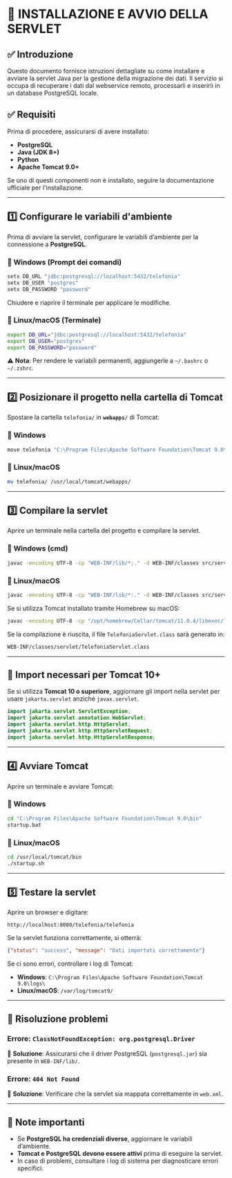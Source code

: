 # 📌 INSTALLAZIONE E AVVIO DELLA SERVLET

## ✅ **Introduzione**
Questo documento fornisce istruzioni dettagliate su come installare e avviare la servlet Java per la gestione della migrazione dei dati. Il servizio si occupa di recuperare i dati dal webservice remoto, processarli e inserirli in un database PostgreSQL locale.

## ✅ **Requisiti**
Prima di procedere, assicurarsi di avere installato:
- **PostgreSQL**
- **Java (JDK 8+)**
- **Python**
- **Apache Tomcat 9.0+**

Se uno di questi componenti non è installato, seguire la documentazione ufficiale per l'installazione.

---

## 1️⃣ **Configurare le variabili d'ambiente**
Prima di avviare la servlet, configurare le variabili d’ambiente per la connessione a **PostgreSQL**.

### 🔹 **Windows (Prompt dei comandi)**
```sh
setx DB_URL "jdbc:postgresql://localhost:5432/telefonia"
setx DB_USER "postgres"
setx DB_PASSWORD "password"
```
Chiudere e riaprire il terminale per applicare le modifiche.

### 🔹 **Linux/macOS (Terminale)**
```sh
export DB_URL="jdbc:postgresql://localhost:5432/telefonia"
export DB_USER="postgres"
export DB_PASSWORD="password"
```
⚠️ **Nota**: Per rendere le variabili permanenti, aggiungerle a `~/.bashrc` o `~/.zshrc`.

---

## 2️⃣ **Posizionare il progetto nella cartella di Tomcat**
Spostare la cartella `telefonia/` in **`webapps/`** di Tomcat:

### 🔹 **Windows**
```sh
move telefonia "C:\Program Files\Apache Software Foundation\Tomcat 9.0\webapps\"
```

### 🔹 **Linux/macOS**
```sh
mv telefonia/ /usr/local/tomcat/webapps/
```

---

## 3️⃣ **Compilare la servlet**

Aprire un terminale nella cartella del progetto e compilare la servlet.

### 🔹 **Windows (cmd)**
```sh
javac -encoding UTF-8 -cp "WEB-INF/lib/*;." -d WEB-INF/classes src/servlet/TelefoniaServlet.java
```

### 🔹 **Linux/macOS**
```sh
javac -encoding UTF-8 -cp "WEB-INF/lib/*:." -d WEB-INF/classes src/servlet/TelefoniaServlet.java
```

Se si utilizza Tomcat installato tramite Homebrew su macOS:
```sh
javac -encoding UTF-8 -cp "/opt/homebrew/Cellar/tomcat/11.0.4/libexec/lib/servlet-api.jar:/Library/Java/JavaVirtualMachines/openjdk.jdk/Contents/Home/lib/*:." -d ../WEB-INF/classes/ servlet/TelefoniaServlet.java
```

Se la compilazione è riuscita, il file `TelefoniaServlet.class` sarà generato in:
```sh
WEB-INF/classes/servlet/TelefoniaServlet.class
```

---

## 🚨 **Import necessari per Tomcat 10+**
Se si utilizza **Tomcat 10 o superiore**, aggiornare gli import nella servlet per usare `jakarta.servlet` anziché `javax.servlet`.
```java
import jakarta.servlet.ServletException;
import jakarta.servlet.annotation.WebServlet;
import jakarta.servlet.http.HttpServlet;
import jakarta.servlet.http.HttpServletRequest;
import jakarta.servlet.http.HttpServletResponse;
```

---

## 4️⃣ **Avviare Tomcat**
Aprire un terminale e avviare Tomcat:

### 🔹 **Windows**
```sh
cd "C:\Program Files\Apache Software Foundation\Tomcat 9.0\bin"
startup.bat
```

### 🔹 **Linux/macOS**
```sh
cd /usr/local/tomcat/bin
./startup.sh
```

---

## 5️⃣ **Testare la servlet**
Aprire un browser e digitare:
```
http://localhost:8080/telefonia/telefonia
```
Se la servlet funziona correttamente, si otterrà:
```json
{"status": "success", "message": "Dati importati correttamente"}
```

Se ci sono errori, controllare i log di Tomcat:
- **Windows**: `C:\Program Files\Apache Software Foundation\Tomcat 9.0\logs\`
- **Linux/macOS**: `/var/log/tomcat9/`

---

## 🔹 **Risoluzione problemi**
### Errore: `ClassNotFoundException: org.postgresql.Driver`
🔹 **Soluzione**: Assicurarsi che il driver PostgreSQL (`postgresql.jar`) sia presente in `WEB-INF/lib/`.

### Errore: `404 Not Found`
🔹 **Soluzione**: Verificare che la servlet sia mappata correttamente in `web.xml`.

---

## 📌 **Note importanti**
- Se **PostgreSQL ha credenziali diverse**, aggiornare le variabili d’ambiente.
- **Tomcat e PostgreSQL devono essere attivi** prima di eseguire la servlet.
- In caso di problemi, consultare i log di sistema per diagnosticare errori specifici.

